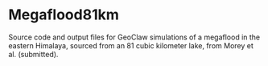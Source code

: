 # Megaflood81km
 Source code and output files for GeoClaw simulations of a megaflood in the eastern Himalaya, sourced from an 81 cubic kilometer lake, from Morey et al. (submitted).
 
